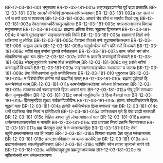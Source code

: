 BR-12-03-181-001  भृगुरुवाच
BR-12-03-181-001a असृजद्ब्राह्मणानेव पूर्वं ब्रह्मा प्रजापतिः
BR-12-03-181-001c आत्मतेजोभिनिर्वृत्तान्भास्कराग्निसमप्रभान्
BR-12-03-181-002a ततः सत्यं च धर्मं च तपो ब्रह्म च शाश्वतम्
BR-12-03-181-002c आचारं चैव शौचं च स्वर्गाय विदधे प्रभुः
BR-12-03-181-003a देवदानवगन्धर्वदैत्यासुरमहोरगाः
BR-12-03-181-003c यक्षराक्षसनागाश्च पिशाचा मनुजास्तथा
BR-12-03-181-004a ब्राह्मणाः क्षत्रिया वैश्याः शूद्राश्च द्विजसत्तम
BR-12-03-181-004c ये चान्ये भूतसङ्घानां सङ्घास्तांश्चापि निर्ममे
BR-12-03-181-005a ब्राह्मणानां सितो वर्णः क्षत्रियाणां तु लोहितः
BR-12-03-181-005c वैश्यानां पीतको वर्णः शूद्राणामसितस्तथा
BR-12-03-181-006  भरद्वाज उवाच
BR-12-03-181-006a चातुर्वर्ण्यस्य वर्णेन यदि वर्णो विभज्यते
BR-12-03-181-006c सर्वेषां खलु वर्णानां दृश्यते वर्णसङ्करः
BR-12-03-181-007a कामः क्रोधो भयं लोभः शोकश्चिन्ता क्षुधा श्रमः
BR-12-03-181-007c सर्वेषां नः प्रभवति कस्माद्वर्णो विभज्यते
BR-12-03-181-008a स्वेदमूत्रपुरीषाणि श्लेष्मा पित्तं सशोणितम्
BR-12-03-181-008c तनुः क्षरति सर्वेषां कस्माद्वर्णो विभज्यते
BR-12-03-181-009a जङ्गमानामसङ्ख्येयाः स्थावराणां च जातयः
BR-12-03-181-009c तेषां विविधवर्णानां कुतो वर्णविनिश्चयः
BR-12-03-181-010  भृगुरुवाच
BR-12-03-181-010a न विशेषोऽस्ति वर्णानां सर्वं ब्राह्ममिदं जगत्
BR-12-03-181-010c ब्रह्मणा पूर्वसृष्टं हि कर्मभिर्वर्णतां गतम्
BR-12-03-181-011a कामभोगप्रियास्तीक्ष्णाः क्रोधनाः प्रियसाहसाः
BR-12-03-181-011c त्यक्तस्वधर्मा रक्ताङ्गास्ते द्विजाः क्षत्रतां गताः
BR-12-03-181-012a गोषु वृत्तिं समाधाय पीताः कृष्युपजीविनः
BR-12-03-181-012c स्वधर्मं नानुतिष्ठन्ति ते द्विजा वैश्यतां गताः
BR-12-03-181-013a हिंसानृतप्रिया लुब्धाः सर्वकर्मोपजीविनः
BR-12-03-181-013c कृष्णाः शौचपरिभ्रष्टास्ते द्विजाः शूद्रतां गताः
BR-12-03-181-014a इत्येतैः कर्मभिर्व्यस्ता द्विजा वर्णान्तरं गताः
BR-12-03-181-014c धर्मो यज्ञक्रिया चैषां नित्यं न प्रतिषिध्यते
BR-12-03-181-015a वर्णाश्चत्वार एते हि येषां ब्राह्मी सरस्वती
BR-12-03-181-015c विहिता ब्रह्मणा पूर्वं लोभात्त्वज्ञानतां गताः
BR-12-03-181-016a ब्राह्मणा धर्मतन्त्रस्थास्तपस्तेषां न नश्यति
BR-12-03-181-016c ब्रह्म धारयतां नित्यं व्रतानि नियमांस्तथा
BR-12-03-181-017a ब्रह्म चैतत्पुरा सृष्टं ये न जानन्त्यतद्विदः
BR-12-03-181-017c तेषां बहुविधास्त्वन्यास्तत्र तत्र हि जातयः
BR-12-03-181-018a पिशाचा राक्षसाः प्रेता बहुधा म्लेच्छजातयः
BR-12-03-181-018c प्रनष्टज्ञानविज्ञानाः स्वच्छन्दाचारचेष्टिताः
BR-12-03-181-019a प्रजा ब्राह्मणसंस्काराः स्वधर्मकृतनिश्चयाः
BR-12-03-181-019c ऋषिभिः स्वेन तपसा सृज्यन्ते चापरे परैः
BR-12-03-181-020a आदिदेवसमुद्भूता ब्रह्ममूलाक्षयाव्यया
BR-12-03-181-020c सा सृष्टिर्मानसी नाम धर्मतन्त्रपरायणा

